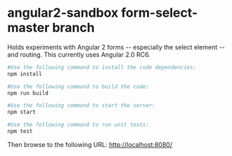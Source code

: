 # angular2-sandbox form-select-master branch
Holds experiments with Angular 2 forms -- especially the select element -- and routing. This currently uses Angular 2.0 RC6.

```bash
#Use the following command to install the code dependencies:
npm install

#Use the following command to build the code:
npm run build

#Use the following command to start the server:
npm start

#Use the following command to run unit tests:
npm test

```
Then browse to the following URL: [http://localhost:8080/](http://localhost:8080/)
